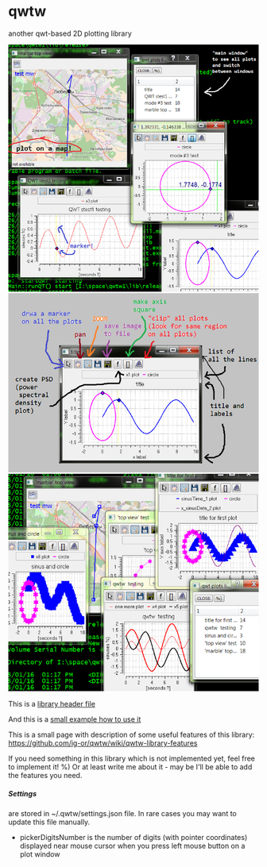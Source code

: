 # qwtw 
another qwt-based 2D plotting library

![](readme/p1.png "plot examples")
![](readme/p2.png "plot description")
![](readme/p3.png "plot examples #2")

This is a [library header file](https://github.com/ig-or/qwtw/blob/master/qwtw/c_lib/qwtw.h)

And this is a [small example how to use it](https://github.com/ig-or/qwtw/blob/master/qwtw/qwtwtest.cpp)

This is a small page with description of some useful features of this library: https://github.com/ig-or/qwtw/wiki/qwtw-library-features


If you need something in this library which is not implemented yet, feel free to implement it! %) Or at least write me about it - may be I'll be able to add the features you need.


##### Settings 
are stored in ~/.qwtw/settings.json file. In rare cases you may want to update this file manually. 
 * pickerDigitsNumber is the number of digits (with pointer coordinates) displayed near mouse cursor when you press left mouse button on a plot window

 




